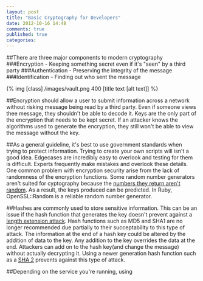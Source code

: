 ```yaml
---
layout: post
title: "Basic Cryptography for Developers"
date: 2012-10-16 14:48
comments: true
published: true
categories:
---
```


##There are three major components to modern cryptography
	###Encryption - Keeping something secret even if it's "seen" by a third party
	###Authentication - Preserving the integrity of the message
	###Identification - Finding out who sent the message

{% img [class]  /images/vault.png 400 [title text [alt text]] %}


##Encryption should allow a user to submit information across a network without risking message being read by a third party. Even if someone views thee message, they shouldn't be able to decode it. Keys are the only part of the encryption that needs to be kept secret. If an attacker knows the algorithms used to generate the encryption, they still won't be able to view the message without the key.

##As a general guideline, it's best to use government standards when trying to protect information. Trying to create your own scripts will isn't a good idea. Edgecases are incredibly easy to overlook and testing for them is difficult. Experts frequently make mistakes and overlook these details. One common problem with encryption security arise from the lack of randomness of the encryption functions. Some random number generators aren't suited for cyptography because the [numbers they return aren't random](http://www.random.org/randomness/). As a result, the keys produced can be predicted. In Ruby, OpenSSL::Random is a reliable random number generator.

##Hashes are commonly used to store sensitive information. This can be an issue if the hash function that generates the key doesn't prevent against a [length extension attack](http://en.wikipedia.org/wiki/Length_extension_attack). Hash functions such as MD5 and SHA1 are no longer recommended due partially to their succeptability to this type of attack. The information at the end of a hash key could be altered by the addition of data to the key. Any addition to the key overrides the data at the end. Attackers can add on to the hash key(and change the message) without actually decrypting it. Using a newer generation hash function such as a [SHA 2](http://en.wikipedia.org/wiki/SHA-2) prevents against this type of attack.

##Depending on the service you're running, using 